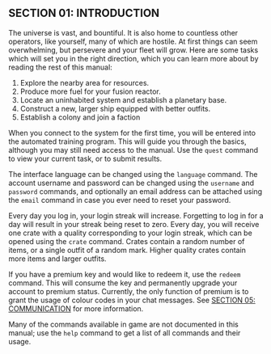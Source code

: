 ## SECTION 01: INTRODUCTION

The universe is vast, and bountiful. It is also home to countless other operators, like yourself, many of which are hostile. At first things can seem overwhelming, but persevere and your fleet will grow. Here are some tasks which will set you in the right direction, which you can learn more about by reading the rest of this manual:

1. Explore the nearby area for resources.
2. Produce more fuel for your fusion reactor.
3. Locate an uninhabited system and establish a planetary base.
4. Construct a new, larger ship equipped with better outfits.
5. Establish a colony and join a faction

When you connect to the system for the first time, you will be entered into the automated training program. This will guide you through the basics, although you may still need access to the manual. Use the `quest` command to view your current task, or to submit results.

The interface language can be changed using the `language` command. The account username and password can be changed using the `username` and `password` commands, and optionally an email address can be attached using the `email` command in case you ever need to reset your password.

Every day you log in, your login streak will increase. Forgetting to log in for a day will result in your streak being reset to zero. Every day, you will receive one crate with a quality corresponding to your login streak, which can be opened using the `crate` command. Crates contain a random number of items, or a single outfit of a random mark. Higher quality crates contain more items and larger outfits.

If you have a premium key and would like to redeem it, use the `redeem` command. This will consume the key and permanently upgrade your account to premium status. Currently, the only function of premium is to grant the usage of colour codes in your chat messages. See [SECTION 05: COMMUNICATION](#section-05-communication) for more information.

Many of the commands available in game are not documented in this manual; use the `help` command to get a list of all commands and their usage.
